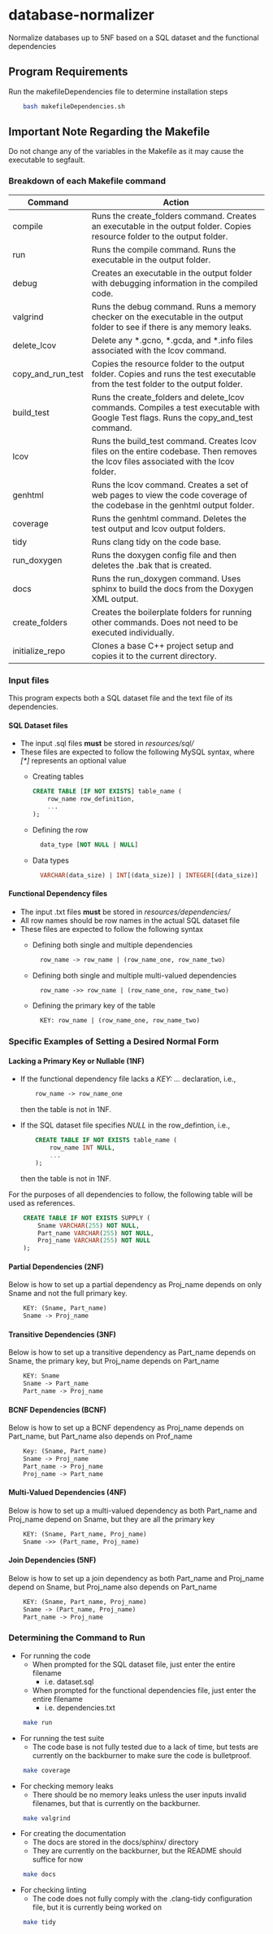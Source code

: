 # database-normalizer

Normalize databases up to 5NF based on a SQL dataset and the functional dependencies

## Program Requirements

Run the makefileDependencies file to determine installation steps

```bash
    bash makefileDependencies.sh
```

## Important Note Regarding the Makefile

Do not change any of the variables in the Makefile as it may cause the executable to segfault.

### Breakdown of each Makefile command

| Command                    | Action                                                                                                                               |
| -------                    | -----------                                                                                                                          |
| compile                    | Runs the create_folders command. Creates an executable in the output folder. Copies resource folder to the output folder.            |
| run                        | Runs the compile command. Runs the executable in the output folder.                                                                  |
| debug                      | Creates an executable in the output folder with debugging information in the compiled code.                                          |
| valgrind                   | Runs the debug command. Runs a memory checker on the executable in the output folder to see if there is any memory leaks.            |
| delete_lcov                | Delete any \*.gcno, \*.gcda, and \*.info files associated with the lcov command.                                                     |
| copy_and_run_test          | Copies the resource folder to the output folder. Copies and runs the test executable from the test folder to the output folder.      |
| build_test                 | Runs the create_folders and delete_lcov commands. Compiles a test executable with Google Test flags. Runs the copy_and_test command. |
| lcov                       | Runs the build_test command. Creates lcov files on the entire codebase. Then removes the lcov files associated with the lcov folder. |
| genhtml                    | Runs the lcov command. Creates a set of web pages to view the code coverage of the codebase in the genhtml output folder.            |
| coverage                   | Runs the genhtml command. Deletes the test output and lcov output folders.                                                           |
| tidy                       | Runs clang tidy on the code base.                                                                                                    |
| run_doxygen                | Runs the doxygen config file and then deletes the .bak that is created.                                                              |
| docs                       | Runs the run_doxygen command. Uses sphinx to build the docs from the Doxygen XML output.                                                     |
| create_folders             | Creates the boilerplate folders for running other commands. Does not need to be executed individually.                               |
| initialize_repo            | Clones a base C++ project setup and copies it to the current directory.                                                              |

### Input files

This program expects both a SQL dataset file and the text file of its dependencies.

#### SQL Dataset files

- The input .sql files **must** be stored in *resources/sql/*
- These files are expected to follow the following MySQL syntax, where *[\*]* represents an optional value
  - Creating tables

    ```sql
    CREATE TABLE [IF NOT EXISTS] table_name (
        row_name row_definition,
        ...
    );

    ```

  - Defining the row

    ```sql
      data_type [NOT NULL | NULL]
    ```

  - Data types

    ```sql
      VARCHAR(data_size) | INT[(data_size)] | INTEGER[(data_size)]
    ```

#### Functional Dependency files

- The input .txt files **must** be stored in *resources/dependencies/*
- All row names should be row names in the actual SQL dataset file
- These files are expected to follow the following syntax
  - Defining both single and multiple dependencies

    ```txt
      row_name -> row_name | (row_name_one, row_name_two)
    ```

  - Defining both single and multiple multi-valued dependencies

    ```txt
      row_name ->> row_name | (row_name_one, row_name_two)
    ```

  - Defining the primary key of the table

    ```txt
      KEY: row_name | (row_name_one, row_name_two)
    ```

### Specific Examples of Setting a Desired Normal Form

#### Lacking a Primary Key or Nullable (1NF)

- If the functional dependency file lacks a *KEY: ...* declaration, i.e.,

    ```txt
        row_name -> row_name_one
    ```

    then the table is not in 1NF.

- If the SQL dataset file specifies *NULL* in the row_defintion, i.e.,

    ```sql
        CREATE TABLE IF NOT EXISTS table_name (
            row_name INT NULL,
            ...
        );
    ```

    then the table is not in 1NF.

For the purposes of all dependencies to follow, the following table will be used as references.

```sql
    CREATE TABLE IF NOT EXISTS SUPPLY (
        Sname VARCHAR(255) NOT NULL,
        Part_name VARCHAR(255) NOT NULL,
        Proj_name VARCHAR(255) NOT NULL
    );
```

#### Partial Dependencies (2NF)

Below is how to set up a partial dependency as Proj_name depends on only Sname and not the full primary key.

```txt
    KEY: (Sname, Part_name)
    Sname -> Proj_name
```

#### Transitive Dependencies (3NF)

Below is how to set up a transitive dependency as Part_name depends on Sname, the primary key, but Proj_name depends on Part_name

```txt
    KEY: Sname
    Sname -> Part_name
    Part_name -> Proj_name
```

#### BCNF Dependencies (BCNF)

Below is how to set up a BCNF dependency as Proj_name depends on Part_name, but Part_name also depends on Prof_name

```txt
    Key: (Sname, Part_name)
    Sname -> Proj_name
    Part_name -> Proj_name
    Proj_name -> Part_name
```

#### Multi-Valued Dependencies (4NF)

Below is how to set up a multi-valued dependency as both Part_name and Proj_name depend on Sname, but they are all the primary key

```txt
    KEY: (Sname, Part_name, Proj_name)
    Sname ->> (Part_name, Proj_name)
```

#### Join Dependencies (5NF)

Below is how to set up a join dependency as both Part_name and Proj_name depend on Sname, but Proj_name also depends on Part_name

```txt
    KEY: (Sname, Part_name, Proj_name)
    Sname -> (Part_name, Proj_name)
    Part_name -> Proj_name
```

### Determining the Command to Run

- For running the code
  - When prompted for the SQL dataset file, just enter the entire filename
    - i.e. dataset.sql
  - When prompted for the functional dependencies file, just enter the entire filename
    - i.e. dependencies.txt

```bash
    make run
```

- For running the test suite
  - The code base is not fully tested due to a lack of time, but tests are currently on the backburner to make sure the code is bulletproof.

```bash
    make coverage
```

- For checking memory leaks
  - There should be no memory leaks unless the user inputs invalid filenames, but that is currently on the backburner.

```bash
    make valgrind
```

- For creating the documentation
  - The docs are stored in the docs/sphinx/ directory
  - They are currently on the backburner, but the README should suffice for now

```bash
    make docs
```

- For checking linting
  - The code does not fully comply with the .clang-tidy configuration file, but it is currently being worked on

```bash
    make tidy
```
